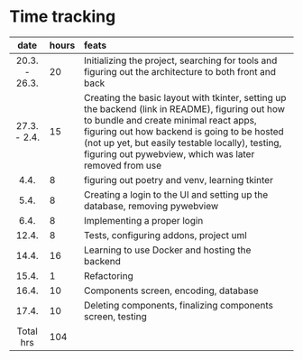 # Time tracking

| date | hours | feats  |
| :----:|:-----| :-----|
| 20.3. - 26.3. | 20    | Initializing the project, searching for tools and figuring out the architecture to both front and back |
| 27.3. - 2.4. |  15    | Creating the basic layout with tkinter, setting up the backend (link in README), figuring out how to bundle and create minimal react apps, figuring out how backend is going to be hosted (not up yet, but easily testable locally), testing, figuring out pywebview, which was later removed from use |
| 4.4. | 8    | figuring out poetry and venv, learning tkinter |
| 5.4. | 8    | Creating a login to the UI and setting up the database, removing pywebview |
| 6.4. | 8    | Implementing a proper login |
| 12.4. | 8    | Tests, configuring addons, project uml |
| 14.4. | 16   | Learning to use Docker and hosting the backend |
| 15.4. | 1    | Refactoring |
| 16.4. | 10    | Components screen, encoding, database |
| 17.4. | 10    | Deleting components, finalizing components screen, testing |
|  Total hrs     | 104 | 
